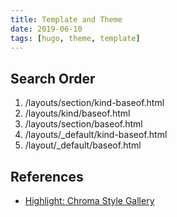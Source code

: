 ```yaml
---
title: Template and Theme
date: 2019-06-10
tags: [hugo, theme, template]
---
```


## Search Order

1. /layouts/section/kind-baseof.html
2. /layouts/kind/baseof.html
3. /layouts/section/baseof.html
4. /layouts/_default/kind-baseof.html
5. /layout/_default/baseof.html

## References

* [Highlight: Chroma Style Gallery](https://xyproto.github.io/splash/docs/longer/all.html)
